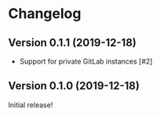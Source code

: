 # Changelog

## Version 0.1.1 (2019-12-18)

* Support for private GitLab instances [#2]


## Version 0.1.0 (2019-12-18)
Initial release!
